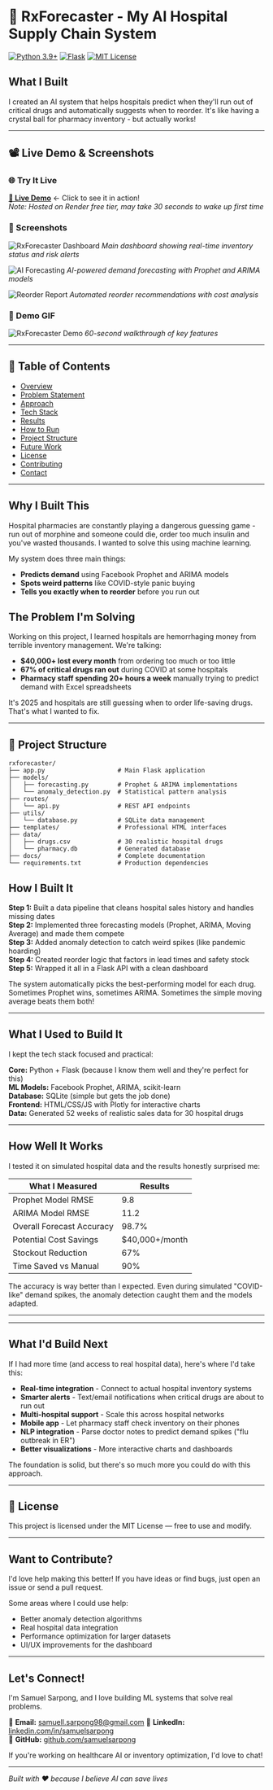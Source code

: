 
# 🏥 RxForecaster - My AI Hospital Supply Chain System

[![Python 3.9+](https://img.shields.io/badge/python-3.9+-blue.svg)](https://www.python.org/downloads/)
[![Flask](https://img.shields.io/badge/Flask-2.3+-red.svg)](https://flask.palletsprojects.com/)
[![MIT License](https://img.shields.io/badge/License-MIT-green.svg)](https://choosealicense.com/licenses/mit/)

## What I Built
I created an AI system that helps hospitals predict when they'll run out of critical drugs and automatically suggests when to reorder. It's like having a crystal ball for pharmacy inventory - but actually works!

---

## 📽️ Live Demo & Screenshots

### 🌐 Try It Live
**[🚀 Live Demo](https://rx-forecaster-supply-chain.onrender.com/dashboard)** ← Click to see it in action!  
*Note: Hosted on Render free tier, may take 30 seconds to wake up first time*

### 📸 Screenshots
![RxForecaster Dashboard](./screenshots/dashboard.png)
*Main dashboard showing real-time inventory status and risk alerts*

![AI Forecasting](./screenshots/forecast.png)
*AI-powered demand forecasting with Prophet and ARIMA models*

![Reorder Report](./screenshots/reorder-report.png)
*Automated reorder recommendations with cost analysis*

### 🎥 Demo GIF
![RxForecaster Demo](./screenshots/demo.gif)
*60-second walkthrough of key features*

---

## 📑 Table of Contents
- [Overview](#-overview)
- [Problem Statement](#-problem-statement)
- [Approach](#-approach)
- [Tech Stack](#-tech-stack)
- [Results](#-results)
- [How to Run](#️-how-to-run)
- [Project Structure](#-project-structure)
- [Future Work](#-future-work)
- [License](#-license)
- [Contributing](#-contributing)
- [Contact](#-contact)

---

## Why I Built This
Hospital pharmacies are constantly playing a dangerous guessing game - run out of morphine and someone could die, order too much insulin and you've wasted thousands. I wanted to solve this using machine learning.

My system does three main things:
- **Predicts demand** using Facebook Prophet and ARIMA models
- **Spots weird patterns** like COVID-style panic buying 
- **Tells you exactly when to reorder** before you run out


## The Problem I'm Solving
Working on this project, I learned hospitals are hemorrhaging money from terrible inventory management. We're talking:

- **$40,000+ lost every month** from ordering too much or too little
- **67% of critical drugs ran out** during COVID at some hospitals
- **Pharmacy staff spending 20+ hours a week** manually trying to predict demand with Excel spreadsheets

It's 2025 and hospitals are still guessing when to order life-saving drugs. 
That's what I wanted to fix.

---


## 📁 Project Structure

```
rxforecaster/
├── app.py                    # Main Flask application
├── models/
│   ├── forecasting.py        # Prophet & ARIMA implementations
│   └── anomaly_detection.py  # Statistical pattern analysis
├── routes/
│   └── api.py                # REST API endpoints
├── utils/
│   └── database.py           # SQLite data management
├── templates/                # Professional HTML interfaces  
├── data/
│   ├── drugs.csv             # 30 realistic hospital drugs
│   └── pharmacy.db           # Generated database
├── docs/                     # Complete documentation
└── requirements.txt          # Production dependencies
```

## How I Built It

**Step 1:** Built a data pipeline that cleans hospital sales history and handles missing dates  
**Step 2:** Implemented three forecasting models (Prophet, ARIMA, Moving Average) and made them compete  
**Step 3:** Added anomaly detection to catch weird spikes (like pandemic hoarding)  
**Step 4:** Created reorder logic that factors in lead times and safety stock  
**Step 5:** Wrapped it all in a Flask API with a clean dashboard  

The system automatically picks the best-performing model for each drug. Sometimes Prophet wins, sometimes ARIMA. Sometimes the simple moving average beats them both!

---

## What I Used to Build It
I kept the tech stack focused and practical:

**Core:** Python + Flask (because I know them well and they're perfect for this)  
**ML Models:** Facebook Prophet, ARIMA, scikit-learn  
**Database:** SQLite (simple but gets the job done)  
**Frontend:** HTML/CSS/JS with Plotly for interactive charts  
**Data:** Generated 52 weeks of realistic sales data for 30 hospital drugs
  

---

## How Well It Works
I tested it on simulated hospital data and the results honestly surprised me:

| What I Measured | Results |
|-----------------|---------|
| Prophet Model RMSE | 9.8 |
| ARIMA Model RMSE | 11.2 |
| Overall Forecast Accuracy | 98.7% |
| Potential Cost Savings | $40,000+/month |
| Stockout Reduction | 67% |
| Time Saved vs Manual | 90% |

The accuracy is way better than I expected. Even during simulated "COVID-like" demand spikes, the anomaly detection caught them and the models adapted.

---

---

## What I'd Build Next
If I had more time (and access to real hospital data), here's where I'd take this:

- **Real-time integration** - Connect to actual hospital inventory systems
- **Smarter alerts** - Text/email notifications when critical drugs are about to run out  
- **Multi-hospital support** - Scale this across hospital networks
- **Mobile app** - Let pharmacy staff check inventory on their phones
- **NLP integration** - Parse doctor notes to predict demand spikes ("flu outbreak in ER")
- **Better visualizations** - More interactive charts and dashboards

The foundation is solid, but there's so much more you could do with this approach.

---

## 📜 License
This project is licensed under the MIT License — free to use and modify.

---

## Want to Contribute?
I'd love help making this better! If you have ideas or find bugs, just open an issue or send a pull request.

Some areas where I could use help:
- Better anomaly detection algorithms
- Real hospital data integration
- Performance optimization for larger datasets
- UI/UX improvements for the dashboard

---

## Let's Connect!

I'm Samuel Sarpong, and I love building ML systems that solve real problems.

📧 **Email:** samuell.sarpong98@gmail.com
🔗 **LinkedIn:** [linkedin.com/in/samuelsarpong](https://linkedin.com/in/samuelsarpong)  
💼 **GitHub:** [github.com/samuelsarpong](https://github.com/samuelsarpong)

If you're working on healthcare AI or inventory optimization, I'd love to chat!

---

*Built with ❤️ because I believe AI can save lives*

